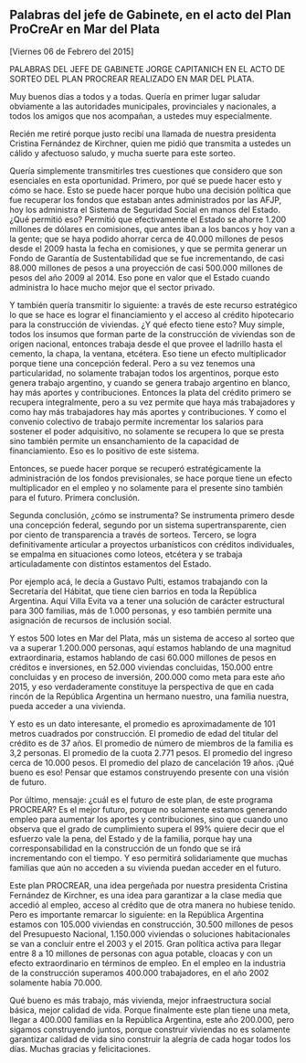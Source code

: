 Palabras del jefe de Gabinete, en el acto del Plan ProCreAr en Mar del Plata
----------------------------------------------------------------------------

[Viernes 06 de Febrero del 2015]

PALABRAS DEL JEFE DE GABINETE JORGE CAPITANICH EN EL ACTO DE SORTEO DEL
PLAN PROCREAR REALIZADO EN MAR DEL PLATA.

Muy buenos días a todos y a todas. Quería en primer lugar saludar
obviamente a las autoridades municipales, provinciales y nacionales, a
todos los amigos que nos acompañan, a ustedes muy especialmente.

Recién me retiré porque justo recibí una llamada de nuestra presidenta
Cristina Fernández de Kirchner, quien me pidió que transmita a ustedes
un cálido y afectuoso saludo, y mucha suerte para este sorteo.

Quería simplemente transmitirles tres cuestiones que considero que son
esenciales en esta oportunidad. Primero, por qué se puede hacer esto y
cómo se hace. Esto se puede hacer porque hubo una decisión política que
fue recuperar los fondos que estaban antes administrados por las AFJP,
hoy los administra el Sistema de Seguridad Social en manos del Estado.
¿Qué permitió eso? Permitió que efectivamente el Estado se ahorre 1.200
millones de dólares en comisiones, que antes iban a los bancos y hoy van
a la gente; que se haya podido ahorrar cerca de 40.000 millones de pesos
desde el 2009 hasta la fecha en comisiones, y que se permita generar un
Fondo de Garantía de Sustentabilidad que se fue incrementando, de casi
88.000 millones de pesos a una proyección de casi 500.000 millones de
pesos del año 2009 al 2014. Eso pone en valor que el Estado cuando
administra lo hace mucho mejor que el sector privado.

Y también quería transmitir lo siguiente: a través de este recurso
estratégico lo que se hace es lograr el financiamiento y el acceso al
crédito hipotecario para la construcción de viviendas. ¿Y qué efecto
tiene esto? Muy simple, todos los insumos que forman parte de la
construcción de viviendas son de origen nacional, entonces trabaja desde
el que provee el ladrillo hasta el cemento, la chapa, la ventana,
etcétera. Eso tiene un efecto multiplicador porque tiene una concepción
federal. Pero a su vez tenemos una particularidad, no solamente trabajan
todos los argentinos, porque esto genera trabajo argentino, y cuando se
genera trabajo argentino en blanco, hay más aportes y contribuciones.
Entonces la plata del crédito primero se recupera integralmente, pero a
su vez permite que haya más trabajadores y como hay más trabajadores hay
más aportes y contribuciones. Y como el convenio colectivo de trabajo
permite incrementar los salarios para sostener el poder adquisitivo, no
solamente se recupera lo que se presta sino también permite un
ensanchamiento de la capacidad de financiamiento. Eso es lo positivo de
este sistema.

Entonces, se puede hacer porque se recuperó estratégicamente la
administración de los fondos previsionales, se hace porque tiene un
efecto multiplicador en el empleo y no solamente para el presente sino
también para el futuro. Primera conclusión.

Segunda conclusión, ¿cómo se instrumenta? Se instrumenta primero desde
una concepción federal, segundo por un sistema supertransparente, cien
por ciento de transparencia a través de sorteos. Tercero, se logra
definitivamente articular a proyectos urbanísticos con créditos
individuales, se empalma en situaciones como loteos, etcétera y se
trabaja articuladamente con distintos estamentos del Estado.

Por ejemplo acá, le decía a Gustavo Pulti, estamos trabajando con la
Secretaría del Hábitat, que tiene cien barrios en toda la República
Argentina. Aquí Villa Evita va a tener una solución de carácter
estructural para 300 familias, más de 1.000 personas, y eso también
permite una asignación de recursos de inclusión social.

Y estos 500 lotes en Mar del Plata, más un sistema de acceso al sorteo
que va a superar 1.200.000 personas, aquí estamos hablando de una
magnitud extraordinaria, estamos hablando de casi 60.000 millones de
pesos en créditos e inversiones, en 52.000 viviendas concluidas, 150.000
entre concluidas y en proceso de inversión, 200.000 como meta para este
año 2015, y eso verdaderamente constituye la perspectiva de que en cada
rincón de la República Argentina un hermano nuestro, una familia
nuestra, pueda acceder a una vivienda.

Y esto es un dato interesante, el promedio es aproximadamente de 101
metros cuadrados por construcción. El promedio de edad del titular del
crédito es de 37 años. El promedio de número de miembros de la familia
es 3,2 personas. El promedio de la cuota 2.771 pesos. El promedio del
ingreso cerca de 10.000 pesos. El promedio del plazo de cancelación 19
años. ¡Qué bueno es eso! Pensar que estamos construyendo presente con
una visión de futuro.

Por último, mensaje: ¿cuál es el futuro de este plan, de este programa
PROCREAR? Es el mejor futuro, porque no solamente estamos generando
empleo para aumentar los aportes y contribuciones, sino que cuando uno
observa que el grado de cumplimiento supera el 99% quiere decir que el
esfuerzo vale la pena, del Estado y de la familia, porque hay una
corresponsabilidad en la construcción de un fondo que se irá
incrementando con el tiempo. Y eso permitirá solidariamente que muchas
familias que aún no acceden a su vivienda puedan acceder en el futuro.

Este plan PROCREAR, una idea pergeñada por nuestra presidenta Cristina
Fernández de Kirchner, es una idea para garantizar a la clase media que
accedió al empleo, acceso al crédito que de otra manera no hubiese
tenido. Pero es importante remarcar lo siguiente: en la República
Argentina estamos con 105.000 viviendas en construcción, 30.500 millones
de pesos del Presupuesto Nacional, 1.150.000 viviendas o soluciones
habitacionales se van a concluir entre el 2003 y el 2015. Gran política
activa para llegar entre 8 a 10 millones de personas con agua potable,
cloacas y con un efecto extraordinario en términos de empleo. En el
empleo en la industria de la construcción superamos 400.000
trabajadores, en el año 2002 solamente había 70.000.

Qué bueno es más trabajo, más vivienda, mejor infraestructura social
básica, mejor calidad de vida. Porque finalmente este plan tiene una
meta, llegar a 400.000 familias en la República Argentina, este año
200.000, pero sigamos construyendo juntos, porque construir viviendas no
es solamente garantizar calidad de vida sino construir la alegría de
cada hogar todos los días. Muchas gracias y felicitaciones.
